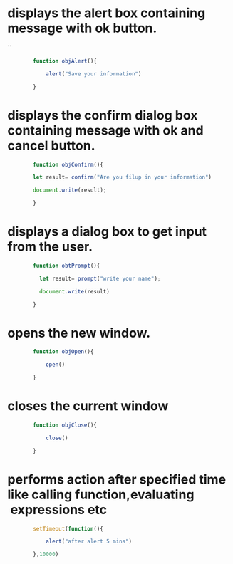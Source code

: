 
# displays the alert box containing message with ok button.
``
```js
        function objAlert(){

            alert("Save your information")

        }
```
# displays the confirm dialog box containing message with ok and cancel button.

```js
        function objConfirm(){

        let result= confirm("Are you filup in your information")

        document.write(result);

        }
```



# displays a dialog box to get input from the user.

```js
        function obtPrompt(){

          let result= prompt("write your name");

          document.write(result)

        }
```

# opens the new window.

```js
        function objOpen(){

            open()

        }
```


# closes the current window


```js
        function objClose(){

            close()

        }
```



# performs action after specified time like calling function,evaluating  expressions etc


```js
        setTimeout(function(){

            alert("after alert 5 mins")

        },10000)
```
